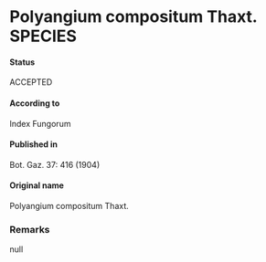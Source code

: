 Polyangium compositum Thaxt. SPECIES
=======

#### Status
ACCEPTED

#### According to
Index Fungorum

#### Published in
Bot. Gaz. 37: 416 (1904)

#### Original name
Polyangium compositum Thaxt.

### Remarks
null